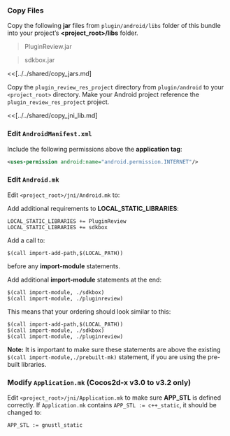 ### Copy Files
Copy the following __jar__ files from `plugin/android/libs` folder of this
bundle into your project’s __<project_root>/libs__ folder.

> PluginReview.jar

> sdkbox.jar


<<[../../shared/copy_jars.md]

Copy the `plugin_review_res_project` directory from `plugin/android` to your `<project_root>` directory. Make your Android project reference the `plugin_review_res_project` project.

<<[../../shared/copy_jni_lib.md]

### Edit `AndroidManifest.xml`
Include the following permissions above the __application tag__:
```xml
<uses-permission android:name="android.permission.INTERNET"/>
```

### Edit `Android.mk`
Edit `<project_root>/jni/Android.mk` to:

Add additional requirements to __LOCAL_STATIC_LIBRARIES__:
```
LOCAL_STATIC_LIBRARIES += PluginReview
LOCAL_STATIC_LIBRARIES += sdkbox
```

Add a call to:
```
$(call import-add-path,$(LOCAL_PATH))
```
before any __import-module__ statements.

Add additional __import-module__ statements at the end:
```
$(call import-module, ./sdkbox)
$(call import-module, ./pluginreview)
```

This means that your ordering should look similar to this:
```
$(call import-add-path,$(LOCAL_PATH))
$(call import-module, ./sdkbox)
$(call import-module, ./pluginreview)
```

  __Note:__ It is important to make sure these statements are above the existing `$(call import-module,./prebuilt-mk)` statement, if you are using the pre-built libraries.

### Modify `Application.mk` (Cocos2d-x v3.0 to v3.2 only)
Edit `<project_root>/jni/Application.mk` to make sure __APP_STL__ is defined
correctly. If `Application.mk` contains `APP_STL := c++_static`, it should be
changed to:
```
APP_STL := gnustl_static
```
